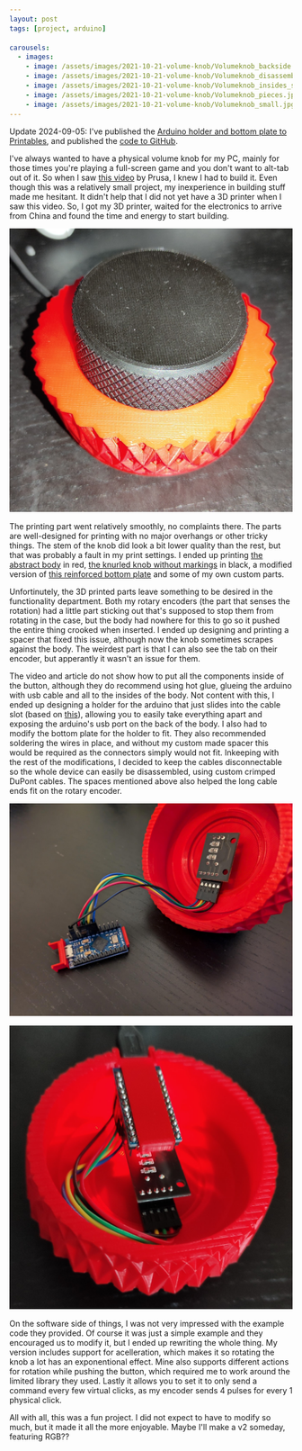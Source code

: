```yaml
---
layout: post
tags: [project, arduino]

carousels:
  - images: 
    - image: /assets/images/2021-10-21-volume-knob/Volumeknob_backside.jpg
    - image: /assets/images/2021-10-21-volume-knob/Volumeknob_disassembled.jpg
    - image: /assets/images/2021-10-21-volume-knob/Volumeknob_insides_small.jpg
    - image: /assets/images/2021-10-21-volume-knob/Volumeknob_pieces.jpg
    - image: /assets/images/2021-10-21-volume-knob/Volumeknob_small.jpg
---
```


Update 2024-09-05: I've published the [Arduino holder and bottom plate to Printables][holder], and published the [code to GitHub][code]. 

I've always wanted to have a physical volume knob for my PC, mainly for those times you're playing a full-screen game and you don't want to alt-tab out of it. So when I saw [this video][Video] by Prusa, I knew I had to build it. Even though this was a relatively small project, my inexperience in building stuff made me hesitant. It didn't help that I did not yet have a 3D printer when I saw this video. So, I got my 3D printer, waited for the electronics to arrive from China and found the time and energy to start building.

![Photo of the volume knob showing the red base with a black knob with a rhombus texture pattern.](/assets/images/2021-10-21-volume-knob/Volumeknob_small.jpg)


The printing part went relatively smoothly, no complaints there. The parts are well-designed for printing with no major overhangs or other tricky things. The stem of the knob did look a bit lower quality than the rest, but that was probably a fault in my print settings. I ended up printing [the abstract body][body] in red, [the knurled knob without markings][knob] in black, a modified version of [this reinforced bottom plate][plate] and some of my own custom parts.

Unfortinutely, the 3D printed parts leave something to be desired in the functionality department. Both my rotary encoders (the part that senses the rotation) had a little part sticking out that's supposed to stop them from rotating in the case, but the body had nowhere for this to go so it pushed the entire thing crooked when inserted. I ended up designing and printing a spacer that fixed this issue, although now the knob sometimes scrapes against the body. The weirdest part is that I can also see the tab on their encoder, but apperantly it wasn't an issue for them.

The video and article do not show how to put all the components inside of the button, although they do recommend using hot glue, glueing the arduino with usb cable and all to the insides of the body. Not content with this, I ended up designing a holder for the arduino that just slides into the cable slot (based on [this][cable guide]), allowing you to easily take everything apart and exposing the arduino's usb port on the back of the body. I also had to modify the bottom plate for the holder to fit. They also recommended soldering the wires in place, and without my custom made spacer this would be required as the connectors simply would not fit. Inkeeping with the rest of the modifications, I decided to keep the cables disconnectable so the whole device can easily be disassembled, using custom crimped DuPont cables. The spaces mentioned above also helped the long cable ends fit on the rotary encoder.

![Photo of the knob on it's side with the Arduino holder separate](/assets/images/2021-10-21-volume-knob/Volumeknob_disassembled.jpg)

![Photo of the volume knob with the bottom plate removed showing the Arduino in a holder connected via DuPont cables to an encoder in the top.](/assets/images/2021-10-21-volume-knob/Volumeknob_insides_small.jpg)

On the software side of things, I was not very impressed with the example code they provided. Of course it was just a simple example and they encouraged us to modify it, but I ended up rewriting the whole thing. My version includes support for acelleration, which makes it so rotating the knob a lot has an exponentional effect. Mine also supports different actions for rotation while pushing the button, which required me to work around the limited library they used. Lastly it allows you to set it to only send a command every few virtual clicks, as my encoder sends 4 pulses for every 1 physical click.

All with all, this was a fun project. I did not expect to have to modify so much, but it made it all the more enjoyable. Maybe I'll make a v2 someday, featuring RGB??

[Video]: https://www.youtube.com/watch?v=LKxvuphif7A
[knob]: https://www.prusaprinters.org/prints/4737-media-control-volume-knob-knurled-knob
[body]: https://www.prusaprinters.org/prints/3592-media-control-volume-knob-abstract-body
[plate]: https://www.prusaprinters.org/prints/5682-stronger-bottom-plate-for-the-volume-knob
[cable guide]: https://www.prusaprinters.org/prints/5149-media-control-cable-clamp-and-bottom-plate
[holder]: https://www.printables.com/model/997298-arduino-pro-micro-holder-for-media-control-volume
[code]: https://github.com/Marro64/HIDRotaryEncoder